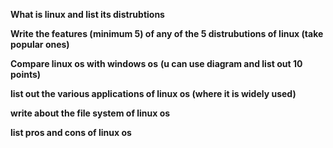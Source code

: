 **What is linux and list its distrubtions** 

**Write the features (minimum 5) of any of the 5 distrubutions of linux (take popular ones)**

**Compare linux os with windows os**
**(u can use diagram and list out 10 points)**

**list out the various applications of linux os (where it is widely used)**

**write about the file system of linux os**

**list pros and cons of linux os**




